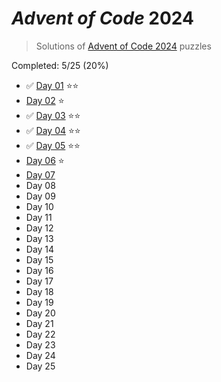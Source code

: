 # _Advent of Code_ 2024

> Solutions of [Advent of Code 2024](http://adventofcode.com/2024/) puzzles

Completed: 5/25 (20%)

-   ✅ [Day 01](https://github.com/ssynowiec/AdventOfCode/tree/main/2024/Day%2001) ⭐⭐
-   [Day 02](https://github.com/ssynowiec/AdventOfCode/tree/main/2024/Day%2002) ⭐
-   ✅ [Day 03](https://github.com/ssynowiec/AdventOfCode/tree/main/2024/Day%2003) ⭐⭐
-   ✅ [Day 04](https://github.com/ssynowiec/AdventOfCode/tree/main/2024/Day%2004) ⭐⭐
-   ✅ [Day 05](https://github.com/ssynowiec/AdventOfCode/tree/main/2024/Day%2005) ⭐⭐
-   [Day 06](https://github.com/ssynowiec/AdventOfCode/tree/main/2024/Day%2006) ⭐
-   [Day 07](https://github.com/ssynowiec/AdventOfCode/tree/main/2024/Day%2007)
-   Day 08
-   Day 09
-   Day 10
-   Day 11
-   Day 12
-   Day 13
-   Day 14
-   Day 15
-   Day 16
-   Day 17
-   Day 18
-   Day 19
-   Day 20
-   Day 21
-   Day 22
-   Day 23
-   Day 24
-   Day 25
